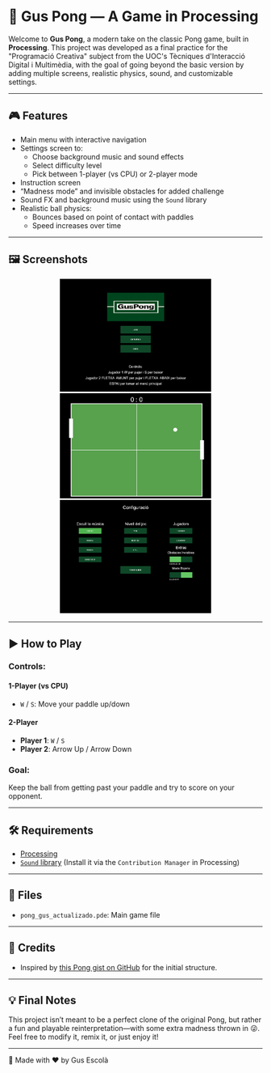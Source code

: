 # 🏓 Gus Pong — A Game in Processing

Welcome to **Gus Pong**, a modern take on the classic Pong game, built in **Processing**. This project was developed as a final practice for the "Programació Creativa" subject from the UOC's Tècniques d'Interacció Digital i Multimèdia, with the goal of going beyond the basic version by adding multiple screens, realistic physics, sound, and customizable settings.

---

## 🎮 Features

- Main menu with interactive navigation
- Settings screen to:
  - Choose background music and sound effects
  - Select difficulty level
  - Pick between 1-player (vs CPU) or 2-player mode
- Instruction screen
- “Madness mode” and invisible obstacles for added challenge
- Sound FX and background music using the `Sound` library
- Realistic ball physics:
  - Bounces based on point of contact with paddles
  - Speed increases over time

---

## 🖼️ Screenshots


<p align="center">
  <img src="imatges/menu_inici.png" width="300" alt="Menu">
  <img src="imatges/joc.png" width="300" alt="Gameplay">
  <img src="imatges/config.png" width="300" alt="Settings">
</p>


---

## ▶️ How to Play

### Controls:

#### 1-Player (vs CPU)
- `W` / `S`: Move your paddle up/down

#### 2-Player
- **Player 1**: `W` / `S`
- **Player 2**: Arrow Up / Arrow Down

### Goal:
Keep the ball from getting past your paddle and try to score on your opponent.

---

## 🛠️ Requirements

- [Processing](https://processing.org/download)
- [`Sound` library](https://processing.org/reference/libraries/sound/index.html) (Install it via the `Contribution Manager` in Processing)

---

## 📁 Files

- `pong_gus_actualizado.pde`: Main game file

---

## 🙌 Credits

- Inspired by [this Pong gist on GitHub](https://gist.github.com/dc74089/4094da7928839063ae06) for the initial structure.


---

## 💡 Final Notes

This project isn’t meant to be a perfect clone of the original Pong, but rather a fun and playable reinterpretation—with some extra madness thrown in 😜. Feel free to modify it, remix it, or just enjoy it!

---

📍 Made with ❤️ by Gus Escolà
